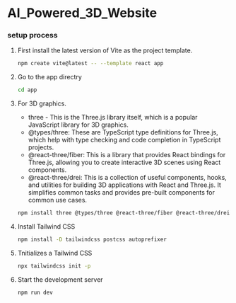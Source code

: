 ﻿# AI_Powered_3D_Website

### setup process
1. First install the latest version of Vite as the project template.
    ``` bash
    npm create vite@latest -- --template react app
    ```
2. Go to the app directry
    ```bash
    cd app
    ```
3. For 3D graphics.
    - three  - This is the Three.js library itself, which is a popular JavaScript library for 3D graphics.
    - @types/three: These are TypeScript type definitions for Three.js, which help with type checking and code completion in TypeScript projects.
    - @react-three/fiber: This is a library that provides React bindings for Three.js, allowing you to create interactive 3D scenes using React components.
    - @react-three/drei: This is a collection of useful components, hooks, and utilities for building 3D applications with React and Three.js. It simplifies common tasks and provides pre-built components for common use cases.
      
    ```bash 
    npm install three @types/three @react-three/fiber @react-three/drei math valtio react-color framer-motion
    ```
4. Install Tailwind CSS
    ```bash 
    npm install -D tailwindcss postcss autoprefixer
    ```
5. Tnitializes a Tailwind CSS 
    ```bash 
    npx tailwindcss init -p
    ```
6. Start the development server
    ```bash
    npm run dev
    ```
